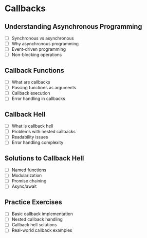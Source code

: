 # Callbacks

## Understanding Asynchronous Programming
- [ ] Synchronous vs asynchronous
- [ ] Why asynchronous programming
- [ ] Event-driven programming
- [ ] Non-blocking operations

## Callback Functions
- [ ] What are callbacks
- [ ] Passing functions as arguments
- [ ] Callback execution
- [ ] Error handling in callbacks

## Callback Hell
- [ ] What is callback hell
- [ ] Problems with nested callbacks
- [ ] Readability issues
- [ ] Error handling complexity

## Solutions to Callback Hell
- [ ] Named functions
- [ ] Modularization
- [ ] Promise chaining
- [ ] Async/await

## Practice Exercises
- [ ] Basic callback implementation
- [ ] Nested callback handling
- [ ] Callback hell solutions
- [ ] Real-world callback examples 